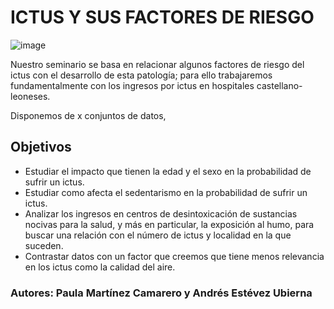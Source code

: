 # ICTUS Y SUS FACTORES DE RIESGO

![image](https://github.com/user-attachments/assets/e37bc9fa-2614-476b-8dd7-e34f440fc775)

Nuestro seminario se basa en relacionar algunos factores de riesgo del ictus con el desarrollo de esta patología; para ello trabajaremos fundamentalmente con los ingresos por ictus en hospitales castellano-leoneses.

Disponemos de x conjuntos de datos, 

## Objetivos
* Estudiar el impacto que tienen la edad y el sexo en la probabilidad de sufrir un ictus.
* Estudiar como afecta el sedentarismo en la probabilidad de sufrir un ictus.
* Analizar los ingresos en centros de desintoxicación de sustancias nocivas para la salud, y más en particular, la exposición al humo, para buscar una relación con el número de ictus y localidad en la que suceden.
* Contrastar datos con un factor que creemos que tiene menos relevancia en los ictus como la calidad del aire.



### Autores: Paula Martínez Camarero y Andrés Estévez Ubierna
